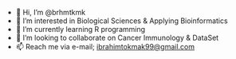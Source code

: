 - 👋 Hi, I’m @brhmtkmk
- 👀 I’m interested in Biological Sciences & Applying Bioinformatics 
- 🌱 I’m currently learning R programming
- 💞️ I’m looking to collaborate on Cancer Immunology & DataSet
- 📫 Reach me via e-mail; ibrahimtokmak99@gmail.com

<!---
brhmtkmk/brhmtkmk is a ✨ special ✨ repository because its `README.md` (this file) appears on your GitHub profile.
You can click the Preview link to take a look at your changes.
--->
